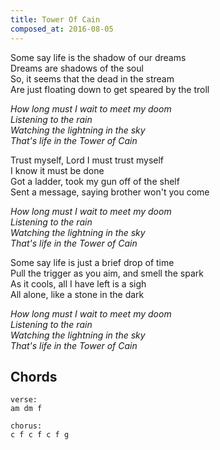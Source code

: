 ```yaml
---
title: Tower Of Cain
composed_at: 2016-08-05
---
```


Some say life is the shadow of our dreams  
Dreams are shadows of the soul  
So, it seems that the dead in the stream  
Are just floating down to get speared by the troll  

*How long must I wait to meet my doom*  
*Listening to the rain*  
*Watching the lightning in the sky*  
*That's life in the Tower of Cain*  

Trust myself, Lord I must trust myself  
I know it must be done  
Got a ladder, took my gun off of the shelf  
Sent a message, saying brother won't you come  

*How long must I wait to meet my doom*  
*Listening to the rain*  
*Watching the lightning in the sky*  
*That's life in the Tower of Cain*  

Some say life is just a brief drop of time  
Pull the trigger as you aim, and smell the spark  
As it cools, all I have left is a sigh  
All alone, like a stone in the dark  

*How long must I wait to meet my doom*  
*Listening to the rain*  
*Watching the lightning in the sky*  
*That's life in the Tower of Cain*  

## Chords

```
verse:
am dm f

chorus:
c f c f c f g
```

